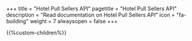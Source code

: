 +++
title = "Hotel Pull Sellers API"
pagetitle = "Hotel Pull Sellers API"
description = "Read documentation on Hotel Pull Sellers API"
icon = "fa-building" 
weight = 7
alwaysopen = false
+++

{{%custom-children%}}

